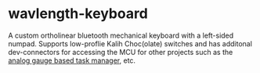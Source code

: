 # wavlength-keyboard
A custom ortholinear bluetooth mechanical keyboard with a left-sided numpad. Supports low-proflie Kalih Choc(olate) switches and has additonal dev-connectors for accessing the MCU for other projects such as the [analog gauge based task manager]([https://pages.github.com/](https://github.com/420Ayan420/analog-task-manager)), etc. 
